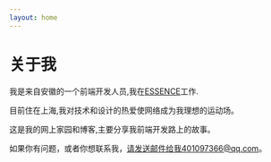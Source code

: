 ```yaml
---
layout: home
---
```

# 关于我

我是来自安徽的一个前端开发人员,我在[ESSENCE](http://www.essenceimc.com/)工作.

目前住在上海,我对技术和设计的热爱使网络成为我理想的运动场。

这是我的网上家园和博客,主要分享我前端开发路上的故事。

如果你有问题，或者你想联系我，请发送邮件给我401097366@qq.com。
